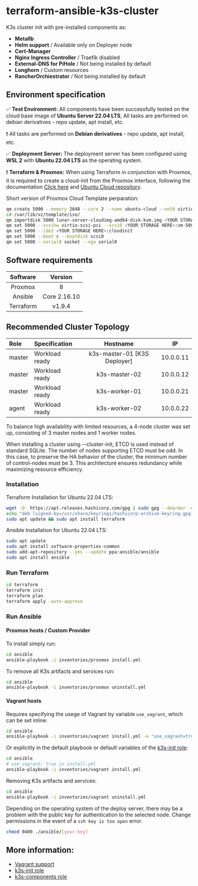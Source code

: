 # terraform-ansible-k3s-cluster

K3s cluster init with pre-installed components as:
 - **Metallb**
 - **Helm support** / Available only on Deployer node
 - **Cert-Manager**
 - **Nginx Ingress Controller** / Traefik disabled
 - **External-DNS for PiHole** / Not being installed by default
 - **Longhorn** / Custom resources
 - **RancherOrchiestrator** / Not being installed by default

## Environment specification

✅ **Test Environment:** All components have been successfully tested on the cloud base image of **Ubuntu Server 22.04 LTS**, All tasks are performed on debian derivatives - repo update, apt install, etc.

❗ All tasks are performed on **Debian derivatives** - repo update, apt install, etc.

✅ **Deployment Server:** The deployment server has been configured using **WSL 2** with **Ubuntu 22.04 LTS** as the operating system.

❗ **Terraform & Proxmox:** When using Terraform in conjunction with Proxmox, it is required to create a cloud-init from the Proxmox interface, following the documentation [Click here](https://pve.proxmox.com/wiki/Cloud-Init_Support) and [Ubuntu Cloud repository](https://cloud-images.ubuntu.com/jammy/current/).

Short version of Proxmox Cloud Template perparation:
 ```bash
qm create 5000 --memory 2048 --core 2 --name ubuntu-cloud --net0 virtio,bridge=vmbr0
cd /var/lib/vz/template/iso/
qm importdisk 5000 lunar-server-cloudimg-amd64-disk-kvm.img <YOUR STORAGE HERE>
qm set 5000 --scsihw virtio-scsi-pci --scsi0 <YOUR STORAGE HERE>:vm-5000-disk-0
qm set 5000 --ide2 <YOUR STORAGE HERE>:cloudinit
qm set 5000 --boot c --bootdisk scsi0
qm set 5000 --serial0 socket --vga serial0
```

## Software requirements 
| Software   | Version    |
|:----------:|:----------:|
| Proxmox    |     8      |
| Ansible    |     Core 2.16.10       |
| Terraform  |     v1.9.4       |

## Recommended Cluster Topology 
| Role       | Specification    | Hostname        |IP               |
|:-----------|:-----------------|:---------------:|:---------------:|
| master     | Workload ready   | k3s-master-01 [K3S Deployer]  |     10.0.0.11   |
| master     | Workload ready   | k3s-master-02   |     10.0.0.12   |
| master     | Workload ready   | k3s-worker-01   |     10.0.0.21   |
| agent      | Workload ready   | k3s-worker-02   |     10.0.0.22   |

To balance high availability with limited resources, a 4-node cluster was set up, consisting of 3 master nodes and 1 worker nodes.

When installing a cluster using --cluster-init, ETCD is used instead of standard SQLite. The number of nodes supporting ETCD must be odd. In this case, to preserve the HA behavior of the cluster, the minimum number of control-nodes must be 3. This architecture ensures redundancy while maximizing resource efficiency.

### Installation
Terraform Installation for Ubuntu 22.04 LTS:
```bash
wget -O- https://apt.releases.hashicorp.com/gpg | sudo gpg --dearmor -o /usr/share/keyrings/hashicorp-archive-keyring.gpg
echo "deb [signed-by=/usr/share/keyrings/hashicorp-archive-keyring.gpg] https://apt.releases.hashicorp.com $(lsb_release -cs) main" | sudo tee /etc/apt/sources.list.d/hashicorp.list
sudo apt update && sudo apt install terraform
```
Ansible Installation for Ubuntu 22.04 LTS:
```bash
sudo apt update
sudo apt install software-properties-common
sudo add-apt-repository --yes --update ppa:ansible/ansible
sudo apt install ansible
```

### Run Terraform
```bash
cd terraform
terraform init
terraform plan
terraform apply -auto-approve
```

### Run Ansible
#### Proxmox hosts / Custom Provider
To install simply run:
```bash
cd ansible
ansible-playbook -i inventories/proxmox install.yml
```
To remove all K3s artifacts and services run:
```bash
cd ansible
ansible-playbook -i inventories/proxmox uninstall.yml
```

#### Vagrant hosts
Requires specifying the usege of Vagrant by variable `use_vagrant`, which can be set inline:
```bash
cd ansible
ansible-playbook -i inventories/vagrant install.yml -e "use_vagrant=true"
```
Or explicitly in the default playbook or default variables of the [k3s-init role](./ansible/roles/k3s-init/README.md):
```bash
cd ansible
# use_vagrant: true in install.yml
ansible-playbook -i inventories/vagrant install.yml
```

Removing K3s artifacts and services:
```bash
cd ansible
ansible-playbook -i inventories/vagrant uninstall.yml
```

Depending on the operating system of the deploy server, there may be a problem with the public key for authentication to the selected node. Change permissions in the event of a `ssh key is too open` error.
```bash
chmod 0400 ./ansible/[your-key]
```

## More information:
- [Vagrant support](./vagrant/README.md)
- [k3s-init role](./ansible/roles/k3s-init/README.md)
- [k3s-components role](./ansible/roles/k3s-components/README.md)

